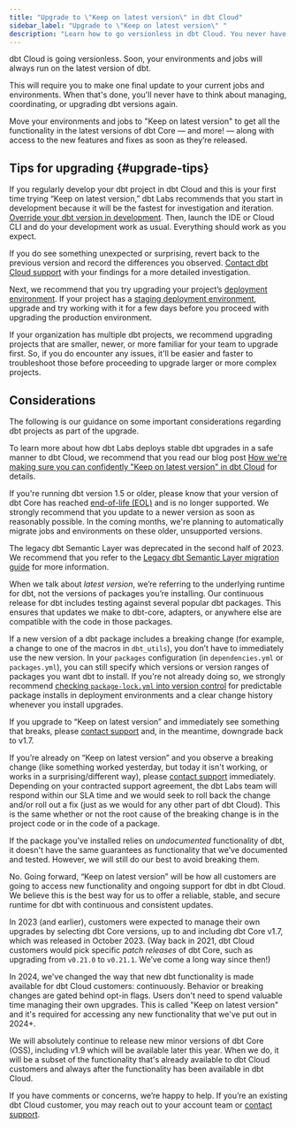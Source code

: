 ```yaml
---
title: "Upgrade to \"Keep on latest version\" in dbt Cloud"
sidebar_label: "Upgrade to \"Keep on latest version\" "
description: "Learn how to go versionless in dbt Cloud. You never have to perform an upgrade again. Plus, you'll be able to access new features and enhancements as soon as they become available. "
---
```


dbt Cloud is going versionless. Soon, your environments and jobs will always run on the latest version of dbt.

This will require you to make one final update to your current jobs and environments. When that's done, you'll never have to think about managing, coordinating, or upgrading dbt versions again.

Move your environments and jobs to "Keep on latest version" to get all the functionality in the latest versions of dbt Core &mdash; and more! &mdash; along with access to the new features and fixes as soon as they’re released.

## Tips for upgrading {#upgrade-tips}

If you regularly develop your dbt project in dbt Cloud and this is your first time trying “Keep on latest version,” dbt Labs recommends that you start in development because it will be the fastest for investigation and iteration. [Override your dbt version in development](/docs/dbt-versions/upgrade-dbt-version-in-cloud#override-dbt-version). Then, launch the IDE or Cloud CLI and do your development work as usual. Everything should work as you expect.

If you do see something unexpected or surprising, revert back to the previous version and record the differences you observed. [Contact dbt Cloud support](/docs/dbt-support#dbt-cloud-support) with your findings for a more detailed investigation.

Next, we recommend that you try upgrading your project’s [deployment environment](/docs/dbt-versions/upgrade-dbt-version-in-cloud#environments). If your project has a [staging deployment environment](/docs/deploy/deploy-environments#staging-environment), upgrade and try working with it for a few days before you proceed with upgrading the production environment. 

If your organization has multiple dbt projects, we recommend upgrading projects that are smaller, newer, or more familiar for your team to upgrade first. So, if you do encounter any issues, it'll be easier and faster to troubleshoot those before proceeding to upgrade larger or more complex projects.

## Considerations

The following is our guidance on some important considerations regarding dbt projects as part of the upgrade. 

To learn more about how dbt Labs deploys stable dbt upgrades in a safe manner to dbt Cloud, we recommend that you read our blog post [How we're making sure you can confidently "Keep on latest version" in dbt Cloud](https://docs.getdbt.com/blog/latest-dbt-stability) for details.

<Expandable alt_header="I'm using an old version of dbt. What should I do?" >

If you're running dbt version 1.5 or older, please know that your version of dbt Core has reached [end-of-life (EOL)](/docs/dbt-versions/core#eol-version-support) and is no longer supported. We strongly recommend that you update to a newer version as soon as reasonably possible. In the coming months, we're planning to automatically migrate jobs and environments on these older, unsupported versions.

</Expandable>

<Expandable alt_header="I'm using the legacy metrics definitions from dbt Core version ≤1.5. What should I do?" >

The legacy dbt Semantic Layer was deprecated in the second half of 2023. We recommend that you refer to the [Legacy dbt Semantic Layer migration guide](/guides/sl-migration?step=1) for more information.

</Expandable>

<Expandable alt_header="What about breaking changes to packages (maintained by dbt Labs or by others)?" >

When we talk about _latest version_, we’re referring to the underlying runtime for dbt, not the versions of packages you’re installing. Our continuous release for dbt includes testing against several popular dbt packages. This ensures that updates we make to dbt-core, adapters, or anywhere else are compatible with the code in those packages.

If a new version of a dbt package includes a breaking change (for example, a change to one of the macros in `dbt_utils`), you don’t have to immediately use the new version. In your `packages` configuration (in `dependencies.yml` or  `packages.yml`), you can still specify which versions or version ranges of packages you want dbt to install. If you're not already doing so, we strongly recommend [checking `package-lock.yml` into version control](/reference/commands/deps#predictable-package-installs) for predictable package installs in deployment environments and a clear change history whenever you install upgrades.

If you upgrade to “Keep on latest version” and immediately see something that breaks, please [contact support](/docs/dbt-support#dbt-cloud-support) and, in the meantime, downgrade back to v1.7.

If you’re already on “Keep on latest version” and you observe a breaking change (like something worked yesterday, but today it isn't working, or works in a surprising/different way), please [contact support](/docs/dbt-support#dbt-cloud-support) immediately. Depending on your contracted support agreement, the dbt Labs team will respond within our SLA time and we would seek to roll back the change and/or roll out a fix (just as we would for any other part of dbt Cloud). This is the same whether or not the root cause of the breaking change is in the project code or in the code of a package.

If the package you’ve installed relies on _undocumented_ functionality of dbt, it doesn't have the same guarantees as functionality that we’ve documented and tested. However, we will still do our best to avoid breaking them.

</Expandable>

<Expandable alt_header="I see that dbt Core version 1.8 was released in April 2024. Will a version 1.8 become available in dbt Cloud?" >

No. Going forward, “Keep on latest version” will be how all customers are going to access new functionality and ongoing support for dbt in dbt Cloud. We believe this is the best way for us to offer a reliable, stable, and secure runtime for dbt with continuous and consistent updates.

In 2023 (and earlier), customers were expected to manage their own upgrades by selecting dbt Core versions, up to and including dbt Core v1.7, which was released in October 2023. (Way back in 2021, dbt Cloud customers would pick specific _patch releases_ of dbt Core, such as upgrading from `v0.21.0` to `v0.21.1`. We’ve come a long way since then!)

In 2024, we've changed the way that new dbt functionality is made available for dbt Cloud customers: continuously. Behavior or breaking changes are gated behind opt-in flags. Users don't need to spend valuable time managing their own upgrades. This is called "Keep on latest version" and it's required for accessing any new functionality that we've put out in 2024+.

We will absolutely continue to release new minor versions of dbt Core (OSS), including v1.9 which will be available later this year. When we do, it will be a subset of the functionality that's already available to dbt Cloud customers and always after the functionality has been available in dbt Cloud.

If you have comments or concerns, we’re happy to help. If you’re an existing dbt Cloud customer, you may reach out to your account team or [contact support](/docs/dbt-support#dbt-cloud-support).

</Expandable>